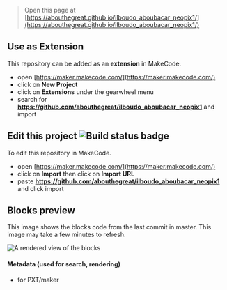 
> Open this page at [https://abouthegreat.github.io/ilboudo_aboubacar_neopix1/](https://abouthegreat.github.io/ilboudo_aboubacar_neopix1/)

## Use as Extension

This repository can be added as an **extension** in MakeCode.

* open [https://maker.makecode.com/](https://maker.makecode.com/)
* click on **New Project**
* click on **Extensions** under the gearwheel menu
* search for **https://github.com/abouthegreat/ilboudo_aboubacar_neopix1** and import

## Edit this project ![Build status badge](https://github.com/abouthegreat/ilboudo_aboubacar_neopix1/workflows/MakeCode/badge.svg)

To edit this repository in MakeCode.

* open [https://maker.makecode.com/](https://maker.makecode.com/)
* click on **Import** then click on **Import URL**
* paste **https://github.com/abouthegreat/ilboudo_aboubacar_neopix1** and click import

## Blocks preview

This image shows the blocks code from the last commit in master.
This image may take a few minutes to refresh.

![A rendered view of the blocks](https://github.com/abouthegreat/ilboudo_aboubacar_neopix1/raw/master/.github/makecode/blocks.png)

#### Metadata (used for search, rendering)

* for PXT/maker
<script src="https://makecode.com/gh-pages-embed.js"></script><script>makeCodeRender("{{ site.makecode.home_url }}", "{{ site.github.owner_name }}/{{ site.github.repository_name }}");</script>
